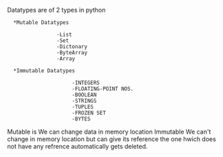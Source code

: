 Datatypes are of 2 types in python


      *Mutable Datatypes    
 
                    -List
                    -Set
                    -Dictonary
                    -ByteArray
                    -Array

      *Immutable Datatypes

                         -INTEGERS
                         -FLOATING-POINT NOS.
                         -BOOLEAN
                         -STRINGS
                         -TUPLES
                         -FROZEN SET
                         -BYTES
    

Mutable is We can change data in memory location
Immutable We can't change in memory location but can give its reference the one hwich does not have any refrence automatically gets deleted.
